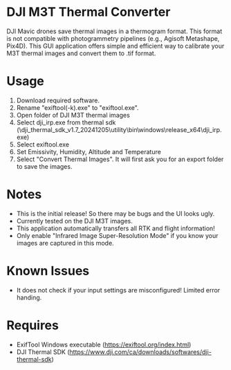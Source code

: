 # DJI M3T Thermal Converter
DJI Mavic drones save thermal images in a thermogram format. This format is not compatible with photogrammetry pipelines (e.g., Agisoft Metashape, Pix4D).
This GUI application offers simple and efficient way to calibrate your M3T thermal images and convert them to .tif format. 

# Usage
1. Download required software. 
2. Rename "exiftool(-k).exe" to "exiftool.exe".
3. Open folder of DJI M3T thermal images
4. Select dji_irp.exe from thermal sdk (\dji_thermal_sdk_v1.7_20241205\utility\bin\windows\release_x64\dji_irp.exe)
5. Select exiftool.exe
6. Set Emissivity, Humidity, Altitude and Temperature
7. Select "Convert Thermal Images". It will first ask you for an export folder to save the images.

# Notes
- This is the initial release! So there may be bugs and the UI looks ugly.
- Currently tested on the DJI M3T images. 
- This application automatically transfers all RTK and flight information!
- Only enable "Infrared Image Super-Resolution Mode" if you know your images are captured in this mode.

# Known Issues
- It does not check if your input settings are misconfigured! Limited error handing.

# Requires
- ExifTool Windows executable (https://exiftool.org/index.html)
- DJI Thermal SDK (https://www.dji.com/ca/downloads/softwares/dji-thermal-sdk)